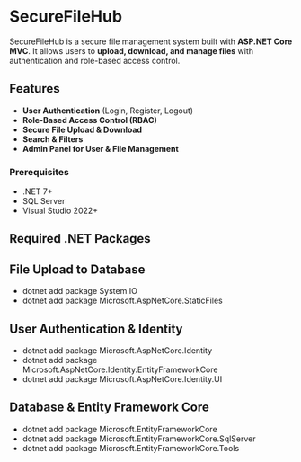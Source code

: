 # SecureFileHub

SecureFileHub is a secure file management system built with **ASP.NET Core MVC**. It allows users to **upload, download, and manage files** with authentication and role-based access control.

## Features

- **User Authentication** (Login, Register, Logout)
- **Role-Based Access Control (RBAC)**
- **Secure File Upload & Download**
- **Search & Filters**
- **Admin Panel for User & File Management**
### Prerequisites

- .NET 7+
- SQL Server
- Visual Studio 2022+
## Required .NET Packages
## File Upload to Database
- dotnet add package System.IO
- dotnet add package Microsoft.AspNetCore.StaticFiles
## User Authentication & Identity
- dotnet add package Microsoft.AspNetCore.Identity
- dotnet add package Microsoft.AspNetCore.Identity.EntityFrameworkCore
- dotnet add package Microsoft.AspNetCore.Identity.UI
## Database & Entity Framework Core
- dotnet add package Microsoft.EntityFrameworkCore
- dotnet add package Microsoft.EntityFrameworkCore.SqlServer
- dotnet add package Microsoft.EntityFrameworkCore.Tools



